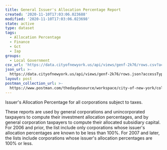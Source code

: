 ```yaml
---
title: General Issuer's Allocation Percentage Report
created: '2020-11-10T17:03:06.023688'
modified: '2020-11-10T17:03:06.023698'
state: active
type: dataset
tags:
  - Allocation Percentage
  - Finance
  - Gct
  - Iap
groups:
  - Local Government
csv_url: 'https://data.cityofnewyork.us/api/views/genf-2k76/rows.csv?accessType=DOWNLOAD'
json_url: >-
  https://data.cityofnewyork.us/api/views/genf-2k76/rows.json?accessType=DOWNLOAD
layout: post
postman_collection_url: >-
  https://www.postman.com/thedaydasource/workspace/city-of-new-york/collection/15909983-226ed49f-3b0a-436a-b08a-98605d3f6e4c
---
```

Issuer's Allocation Percentage for all corporations subject to taxes.

These reports are used by general corporations and unincorporated taxpayers to compute their investment allocation percentages, and by general corporation taxpayers to compute their allocated subsidiary capital. For 2006 and prior, the list include only corporations whose issuer's allocation percentages are known to be less than 100%. For 2007 and later, the lists include corporations whose issuer's allocation percentages are 100% or less.
